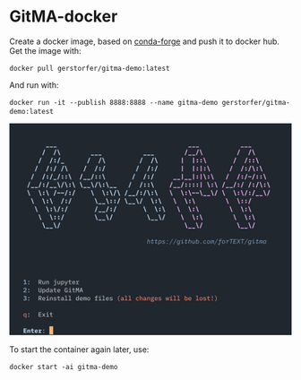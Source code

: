 # GitMA-docker

Create a docker image, based on [conda-forge](https://conda-forge.org) and push it to docker hub. Get the image with:

```
docker pull gerstorfer/gitma-demo:latest
```

And run with: 

```
docker run -it --publish 8888:8888 --name gitma-demo gerstorfer/gitma-demo:latest 
```

![screenshot](screenshot.png)

To start the container again later, use:

```
docker start -ai gitma-demo
```
